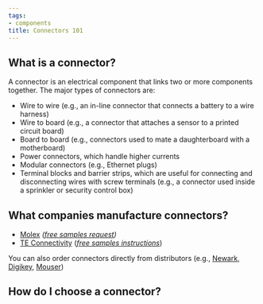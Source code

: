```yaml
---
tags:
- components
title: Connectors 101
---
```


## What is a connector?

A connector is an electrical component that links two or more components together. The major types of connectors are:

-   Wire to wire (e.g., an in-line connector that connects a battery to a wire harness)
-   Wire to board (e.g., a connector that attaches a sensor to a printed circuit board)
-   Board to board (e.g., connectors used to mate a daughterboard with a motherboard)
-   Power connectors, which handle higher currents
-   Modular connectors (e.g., Ethernet plugs)
-   Terminal blocks and barrier strips, which are useful for connecting and disconnecting wires with screw terminals (e.g., a connector used inside a sprinkler or security control box)

## What companies manufacture connectors?

-   [Molex](http://www.molex.com/) *([free samples request](http://www.molex.com/molex/smp/amesamplereq))*
-   [TE Connectivity](http://www.te.com/) (*[free samples instructions](http://www.firstinspires.org/sites/default/files/uploads/resource_library/frc/game-and-season-info/kit-of-parts/2016/sample-center-quick-reference-guide-first.pdf)*)

You can also order connectors directly from distributors (e.g., [Newark](http://www.newark.com/), [Digikey](http://www.digikey.com/), [Mouser](http://www.mouser.com/))

## How do I choose a connector?

